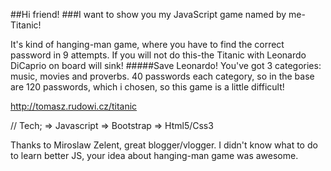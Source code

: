 
##Hi friend!
###I want to show you my JavaScript game named by me- Titanic!

It's kind of hanging-man game, where you have to find the correct password in 9 attempts. If you will not do this-the 
Titanic with Leonardo DiCaprio on board will sink! 
#####Save Leonardo!
You've got 3 categories: music, movies and proverbs. 40 passwords each category, so in the base are 120 passwords, which
i chosen, so this game is a little difficult!

http://tomasz.rudowi.cz/titanic



// Tech;
=> Javascript
=> Bootstrap
=> Html5/Css3

Thanks to Miroslaw Zelent, great blogger/vlogger. I didn't know what to do to learn better JS, your idea about hanging-man
 game was awesome.
